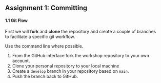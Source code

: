 ## Assignment 1: Committing

#### 1.1 Git Flow

First we will **fork** and **clone** the repository and create a couple of branches to facilitate a specific git workflow.

Use the command line where possible.
1.  From the GitHub interface fork the workshop repository to your own account.
2.  Clone your personal repository to your local machine
3.  Create a `develop` branch in your repository based on `main`.
4.  Push the branch back to GitHub.
